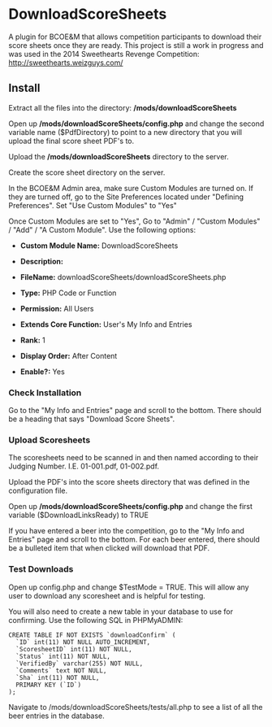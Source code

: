 DownloadScoreSheets
===================

A plugin for BCOE&M that allows competition participants to download their score sheets once they are ready. This project is still a work in progress and was used in the 2014 Sweethearts Revenge Competition: http://sweethearts.weizguys.com/

Install
-------
Extract all the files into the directory: **/mods/downloadScoreSheets**

Open up **/mods/downloadScoreSheets/config.php** and change the second variable name ($PdfDirectory) to point to a new directory that you will upload the final score sheet PDF's to. 

Upload the **/mods/downloadScoreSheets** directory to the server.

Create the score sheet directory on the server.

In the BCOE&amp;M Admin area, make sure Custom Modules are turned on. If they are turned off, go to the Site Preferences located under "Defining Preferences". Set "Use Custom Modules" to "Yes"

Once Custom Modules are set to "Yes", Go to "Admin" / "Custom Modules" / "Add" / "A Custom Module". Use the following options:

- **Custom Module Name:** DownloadScoreSheets

- **Description:**

- **FileName:** downloadScoreSheets/downloadScoreSheets.php

- **Type:** PHP Code or Function

- **Permission:** All Users

- **Extends Core Function:** User's My Info and Entries

- **Rank:** 1

- **Display Order:** After Content

- **Enable?:** Yes

### Check Installation

Go to the "My Info and Entries" page and scroll to the bottom. There should be a heading that says "Download Score Sheets". 

### Upload Scoresheets

The scoresheets need to be scanned in and then named according to their Judging Number. I.E. 01-001.pdf, 01-002.pdf.

Upload the PDF's into the score sheets directory that was defined in the configuration file.

Open up **/mods/downloadScoreSheets/config.php** and change the first variable ($DownloadLinksReady) to TRUE

If you have entered a beer into the competition, go to the "My Info and Entries" page and scroll to the bottom. For each beer entered, there should be a bulleted item that when clicked will download that PDF.

### Test Downloads

Open up config.php and change $TestMode = TRUE. This will allow any user to download any scoresheet and is helpful for testing. 

You will also need to create a new table in your database to use for confirming. Use the following SQL in PHPMyADMIN:

```
CREATE TABLE IF NOT EXISTS `downloadConfirm` (
  `ID` int(11) NOT NULL AUTO_INCREMENT,
  `ScoresheetID` int(11) NOT NULL,
  `Status` int(11) NOT NULL,
  `VerifiedBy` varchar(255) NOT NULL,
  `Comments` text NOT NULL,
  `Sha` int(11) NOT NULL,
  PRIMARY KEY (`ID`)
);
```

Navigate to /mods/downloadScoreSheets/tests/all.php to see a list of all the beer entries in the database.